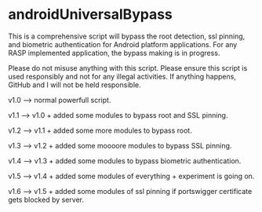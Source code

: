 # androidUniversalBypass

This is a comprehensive script will bypass the root detection, ssl pinning, and biometric authentication for Android platform applications.
For any RASP implemented application, the bypass making is in progress.

Please do not misuse anything with this script. Please ensure this script is used responsibly and not for any illegal activities. 
If anything happens, GitHub and I will not be held responsible.

v1.0 --> normal powerfull script.

v1.1 --> v1.0 + added some modules to bypass root and SSL pinning.

v1.2 --> v1.1 + added some more modules to bypass root.

v1.3 --> v1.2 + added some moooore modules to bypass SSL pinning.

v1.4 --> v1.3 + added some modules to bypass biometric authentication.

v1.5 --> v1.4 + added some modules of everything + experiment is going on.

v1.6 --> v1.5 + added some modules of ssl pinning if portswigger certificate gets blocked by server.
